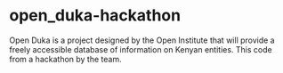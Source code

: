 # open_duka-hackathon

Open Duka is a project designed by the Open Institute that will provide a freely accessible database of information on Kenyan entities. This code from a hackathon by the team.

